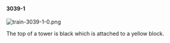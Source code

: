 #### 3039-1
![train-3039-1-0.png](https://github.com/lil-lab/nlvr/raw/master/nlvr/train/images/71/train-3039-1-0.png "train-3039-1-0.png")

The top of a tower is black which is attached to a yellow block.